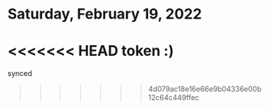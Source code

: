 # Saturday, February 19, 2022
<<<<<<< HEAD
token :)
=======

synced
>>>>>>> 4d079ac18e16e66e9b04336e00b12c64c449ffec
